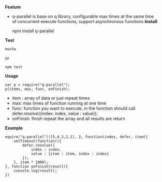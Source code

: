 **Feature**
 - q-parallel is base on q library, configurable max times at the same time of concurrent execute functions, support asynchronous functions
**Install**

    npm install q-parallel

**Test**

    mocha

or

    npm test

**Usage**

    var p = require("q-parallel");
    p(items, max, func, onFinish);

 - item : array of data or just repeat times 
 - max: max times of function running at one time 
 - func: function you want to execute, in the function should call defer.resolve({index: index, value : value});
 - onFinish: finish repeat the array and all results are return

**Example**


    equire("q-parallel")([5,4,3,2,1], 2, function(index, defer, item){
    	setTimeout(function(){
		    defer.resolve({
				index : index,
				value : {item : item, index : index}
			});
		}, item * 1000);
    }, function onFinish(result){
	    console.log(result);
    })




